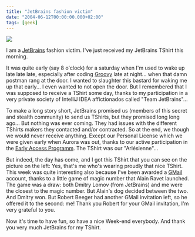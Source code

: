 ```yaml
---
title: "JetBrains fashion victim"
date: "2004-06-12T00:00:00.000+02:00"
tags: [geek]
---
```


![](/img/misc/Guillaume-JetBrains.jpg)

I am a [JetBrains](http://www.jetbrains.com/) fashion victim. I've just received my JetBrains TShirt this morning.

It was quite early (say 8 o'clock) for a saturday when I'm used to wake up late late late, especially after coding [Groovy](http://groovy.codehaus.org/) late at night... when that damn postman rang at the door. I wanted to slaughter this bastard for waking me up that early... I even wanted to not open the door. But I remembered that I was supposed to receive a TShirt some day, thanks to my participation in a very private society of IntelliJ IDEA affictionados called "Team JetBrains"...

To make a long story short, JetBrains promised us (members of this secret and stealth community) to send us TShirts, but they promised long long ago... But nothing was ever coming. They had issues with the different TShirts makers they contacted and/or contracted. So at the end, we though we would never receive anything. Except our Personal License which we were given early when Aurora was out, thanks to our active participation in the [Early Access Programm](http://www.intellij.net/eap). The TShirt was our "Arlésienne"...

But indeed, the day has come, and I got this TShirt that you can see on the picture on the left: Yes, that's me who's wearing proudly that nice TShirt. This week was quite interesting also because I've been awarded a [GMail](http://gmail.google.com/) account, thanks to a little game of magic number that Alain Ravet launched. The game was a draw: both Dmitry Lomov (from JetBrains) and me were the closest to the magic number. But Alain's dog decided between the two. And Dmitry won. But Robert Beeger had another GMail invitation left, so he offered it to the second: me! Thank you Robert for your GMail invitation, I'm very grateful to you.

Now it's time to have fun, so have a nice Week-end everybody. And thank you very much JetBrains for my TShirt.